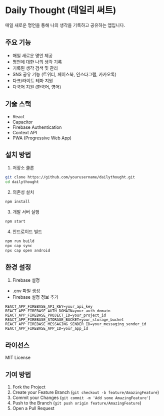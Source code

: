 # Daily Thought (데일리 써트)

매일 새로운 명언을 통해 나의 생각을 기록하고 공유하는 앱입니다.

## 주요 기능

- 매일 새로운 명언 제공
- 명언에 대한 나의 생각 기록
- 기록된 생각 검색 및 관리
- SNS 공유 기능 (트위터, 페이스북, 인스타그램, 카카오톡)
- 다크/라이트 테마 지원
- 다국어 지원 (한국어, 영어)

## 기술 스택

- React
- Capacitor
- Firebase Authentication
- Context API
- PWA (Progressive Web App)

## 설치 방법

1. 저장소 클론
```bash
git clone https://github.com/yourusername/dailythought.git
cd dailythought
```

2. 의존성 설치
```bash
npm install
```

3. 개발 서버 실행
```bash
npm start
```

4. 안드로이드 빌드
```bash
npm run build
npx cap sync
npx cap open android
```

## 환경 설정

1. Firebase 설정
- .env 파일 생성
- Firebase 설정 정보 추가

```env
REACT_APP_FIREBASE_API_KEY=your_api_key
REACT_APP_FIREBASE_AUTH_DOMAIN=your_auth_domain
REACT_APP_FIREBASE_PROJECT_ID=your_project_id
REACT_APP_FIREBASE_STORAGE_BUCKET=your_storage_bucket
REACT_APP_FIREBASE_MESSAGING_SENDER_ID=your_messaging_sender_id
REACT_APP_FIREBASE_APP_ID=your_app_id
```

## 라이선스

MIT License

## 기여 방법

1. Fork the Project
2. Create your Feature Branch (`git checkout -b feature/AmazingFeature`)
3. Commit your Changes (`git commit -m 'Add some AmazingFeature'`)
4. Push to the Branch (`git push origin feature/AmazingFeature`)
5. Open a Pull Request 